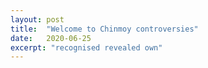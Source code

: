 ```yaml
---
layout: post
title:  "Welcome to Chinmoy controversies"
date:   2020-06-25
excerpt: "recognised revealed own"
---
```

